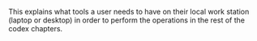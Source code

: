 This explains what tools a user needs to have on their local work station (laptop or desktop) in order to perform the operations in the rest of the codex chapters.
